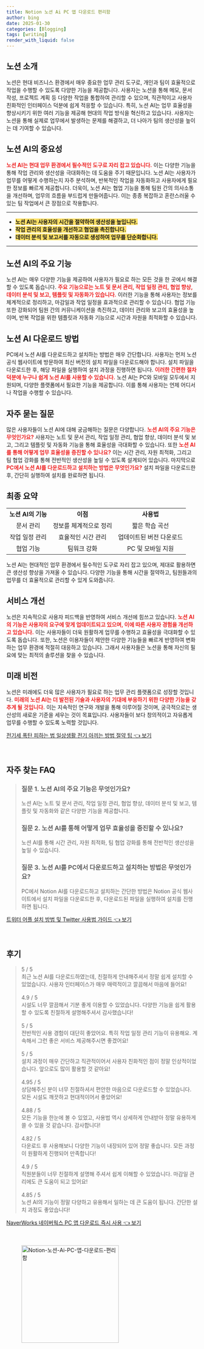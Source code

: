 ```yaml
---
title: Notion 노션 Ai PC 앱 다운로드 편리함
author: bing
date: 2025-01-30
categories: [Blogging]
tags: [writing]
render_with_liquid: false
---
```



<h2 id='노션 소개'>노션 소개</h2>

<p>노션은 현대 비즈니스 환경에서 매우 중요한 업무 관리 도구로, 개인과 팀이 효율적으로 작업을 수행할 수 있도록 다양한 기능을 제공합니다. 사용자는 노션을 통해 메모, 문서 작성, 프로젝트 계획 등 다양한 작업을 통합하여 관리할 수 있으며, 직관적이고 사용자 친화적인 인터페이스 덕분에 쉽게 적응할 수 있습니다. 특히, 노션 AI는 업무 효율성을 향상시키기 위한 여러 기능을 제공해 현대의 작업 방식을 혁신하고 있습니다. 사용자는 노션을 통해 실제로 업무에서 발생하는 문제를 해결하고, 더 나아가 팀의 생산성을 높이는 데 기여할 수 있습니다.</p>

<h2 id='노션 AI의 중요성'>노션 AI의 중요성</h2>

<p><b><span style="color: #ee2323;">노션 AI는 현대 업무 환경에서 필수적인 도구로 자리 잡고 있습니다.</span></b> 이는 다양한 기능을 통해 작업 관리와 생산성을 극대화하는 데 도움을 주기 때문입니다. 노션 AI는 사용자가 업무를 어떻게 수행하는지 자주 분석하며, 반복적인 작업을 자동화하고 사용자에게 필요한 정보를 빠르게 제공합니다. 더욱이, 노션 AI는 협업 기능을 통해 팀원 간의 의사소통을 개선하며, 업무의 흐름을 부드럽게 만들어줍니다. 이는 종종 복잡하고 혼란스러울 수 있는 팀 작업에서 큰 장점으로 작용합니다.</p>

<hr />

<ul>
    <li><b><span style="background-color: #ffe066;">노션 AI는 사용자의 시간을 절약하여 생산성을 높입니다.</span></b></li>
    <li><b><span style="background-color: #ffe066;">작업 관리의 효율성을 개선하고 협업을 촉진합니다.</span></b></li>
    <li><b><span style="background-color: #ffe066;">데이터 분석 및 보고서를 자동으로 생성하여 업무를 단순화합니다.</span></b></li>
</ul>

<hr />

<h2 id='노션 AI의 주요 기능'>노션 AI의 주요 기능</h2>

<p>노션 AI는 매우 다양한 기능을 제공하여 사용자가 필요로 하는 모든 것을 한 곳에서 해결할 수 있도록 돕습니다. <b><span style="color: #ee2323;">주요 기능으로는 노트 및 문서 관리, 작업 일정 관리, 협업 향상, 데이터 분석 및 보고, 템플릿 및 자동화가 있습니다.</span></b> 이러한 기능을 통해 사용자는 정보를 체계적으로 정리하고, 마감일과 작업 일정을 효과적으로 관리할 수 있습니다. 협업 기능 또한 강화되어 팀원 간의 커뮤니케이션을 촉진하고, 데이터 관리와 보고의 효율성을 높이며, 반복 작업을 위한 템플릿과 자동화 기능으로 시간과 자원을 최적화할 수 있습니다.</p>

<h2 id='노션 AI 다운로드 방법'>노션 AI 다운로드 방법</h2>

<p>PC에서 노션 AI를 다운로드하고 설치하는 방법은 매우 간단합니다. 사용자는 먼저 노션 공식 웹사이트에 방문하여 최신 버전의 설치 파일을 다운로드해야 합니다. 설치 파일을 다운로드한 후, 해당 파일을 실행하여 설치 과정을 진행하면 됩니다. <b><span style="color: #ee2323;">이러한 간편한 절차 덕분에 누구나 쉽게 노션 AI를 사용할 수 있습니다.</span></b> 노션 AI는 PC와 모바일 모두에서 지원되며, 다양한 플랫폼에서 필요한 기능을 제공합니다. 이를 통해 사용자는 언제 어디서나 작업을 수행할 수 있습니다.</p>

<h2 id='자주 묻는 질문'>자주 묻는 질문</h2>

<p>많은 사용자들이 노션 AI에 대해 궁금해하는 질문은 다양합니다. <b><span style="color: #ee2323;">노션 AI의 주요 기능은 무엇인가요?</span></b> 사용자는 노트 및 문서 관리, 작업 일정 관리, 협업 향상, 데이터 분석 및 보고, 그리고 템플릿 및 자동화 기능을 통해 효율성을 극대화할 수 있습니다. 또한 <b><span style="color: #ee2323;">노션 AI를 통해 어떻게 업무 효율성을 증진할 수 있나요?</span></b> 이는 시간 관리, 자원 최적화, 그리고 팀 협업 강화를 통해 전반적인 생산성을 높일 수 있도록 설계되어 있습니다. 마지막으로 <b><span style="color: #ee2323;">PC에서 노션 AI를 다운로드하고 설치하는 방법은 무엇인가요?</span></b> 설치 파일을 다운로드한 후, 간단히 실행하여 설치를 완료하면 됩니다.</p>

<h2 id='최종 요약'>최종 요약</h2>

<table>
    <tr>
        <td style="text-align: center; height: 17px;"><b>노션 AI의 기능</b></td>
        <td style="text-align: center; height: 17px;"><b>이점</b></td>
        <td style="text-align: center; height: 17px;"><b>사용법</b></td>
    </tr>
    <tr>
        <td style="text-align: center; height: 17px;">문서 관리</td>
        <td style="text-align: center; height: 17px;">정보를 체계적으로 정리</td>
        <td style="text-align: center; height: 17px;">짧은 학습 곡선</td>
    </tr>
    <tr>
        <td style="text-align: center; height: 17px;">작업 일정 관리</td>
        <td style="text-align: center; height: 17px;">효율적인 시간 관리</td>
        <td style="text-align: center; height: 17px;">업데이트된 버전 다운로드</td>
    </tr>
    <tr>
        <td style="text-align: center; height: 17px;">협업 기능</td>
        <td style="text-align: center; height: 17px;">팀워크 강화</td>
        <td style="text-align: center; height: 17px;">PC 및 모바일 지원</td>
    </tr>
</table>

<p>노션 AI는 현대적인 업무 환경에서 필수적인 도구로 자리 잡고 있으며, 제대로 활용하면 큰 생산성 향상을 가져올 수 있습니다. 다양한 기능을 통해 시간을 절약하고, 팀원들과의 업무를 더 효율적으로 관리할 수 있게 도와줍니다.</p>

<h2 id='서비스 개선'>서비스 개선</h2>

<p>노션은 지속적으로 사용자 피드백을 반영하여 서비스 개선에 힘쓰고 있습니다. <b><span style="color: #ee2323;">노션 AI의 기능은 사용자의 요구에 맞게 업데이트되고 있으며, 이에 따른 사용자 경험을 개선하고 있습니다.</span></b> 이는 사용자들이 더욱 원활하게 업무를 수행하고 효율성을 극대화할 수 있도록 돕습니다. 또한, 노션은 이용자들이 제안한 다양한 기능들을 빠르게 반영하여 변화하는 업무 환경에 적절히 대응하고 있습니다. 그래서 사용자들은 노션을 통해 자신의 필요에 맞는 최적의 솔루션을 찾을 수 있습니다.</p>

<h2 id='미래 비전'>미래 비전</h2>

<p>노션은 미래에도 더욱 많은 사용자가 필요로 하는 업무 관리 플랫폼으로 성장할 것입니다. <b><span style="color: #ee2323;">미래의 노션 AI는 더 발전된 기술과 사용자의 기대에 부응하기 위한 다양한 기능을 갖추게 될 것입니다.</span></b> 이는 지속적인 연구와 개발을 통해 이루어질 것이며, 궁극적으로는 생산성의 새로운 기준을 세우는 것이 목표입니다. 사용자들이 보다 창의적이고 자유롭게 업무를 수행할 수 있도록 노력할 것입니다.</p>


<p><a class="click-button" title="전기세 폭탄 피하는 법 일상생활 전기 아끼는 방법 절약 팁" href="https://blackassets.github.io/posts/%EC%A0%84%EA%B8%B0%EC%84%B8-%ED%8F%AD%ED%83%84-%ED%94%BC%ED%95%98%EB%8A%94-%EB%B2%95-%EC%9D%BC%EC%83%81%EC%83%9D%ED%99%9C-%EC%A0%84%EA%B8%B0-%EC%95%84%EB%81%BC%EB%8A%94-%EB%B0%A9%EB%B2%95-%EC%A0%88%EC%95%BD-%ED%8C%81/" rel="dofollow">전기세 폭탄 피하는 법 일상생활 전기 아끼는 방법 절약 팁 👈 보기</a></p><br>
<h2 id='자주_찾는_FAQ'>자주 찾는 FAQ</h2>
<div itemscope="" itemtype="https://schema.org/FAQPage"> 
<blockquote> 
<div itemscope="" itemprop="mainEntity" itemtype="https://schema.org/Question"> 
<h3 itemprop="name">질문 1. 노션 AI의 주요 기능은 무엇인가요?</h3> 
<div itemscope="" itemprop="acceptedAnswer" itemtype="https://schema.org/Answer"> 
<span itemprop="text"> 
<p>노션 AI는 노트 및 문서 관리, 작업 일정 관리, 협업 향상, 데이터 분석 및 보고, 템플릿 및 자동화와 같은 다양한 기능을 제공합니다.</p> 
</span> 
</div> 
</div> 
<div itemscope="" itemprop="mainEntity" itemtype="https://schema.org/Question"> 
<h3 itemprop="name">질문 2. 노션 AI를 통해 어떻게 업무 효율성을 증진할 수 있나요?</h3> 
<div itemscope="" itemprop="acceptedAnswer" itemtype="https://schema.org/Answer"> 
<span itemprop="text"> 
<p>노션 AI를 통해 시간 관리, 자원 최적화, 팀 협업 강화를 통해 전반적인 생산성을 높일 수 있습니다.</p> 
</span> 
</div> 
</div> 
<div itemscope="" itemprop="mainEntity" itemtype="https://schema.org/Question"> 
<h3 itemprop="name">질문 3. 노션 AI를 PC에서 다운로드하고 설치하는 방법은 무엇인가요?</h3> 
<div itemscope="" itemprop="acceptedAnswer" itemtype="https://schema.org/Answer"> 
<span itemprop="text"> 
<p>PC에서 Notion AI를 다운로드하고 설치하는 간단한 방법은 Notion 공식 웹사이트에서 설치 파일을 다운로드한 후, 다운로드된 파일을 실행하여 설치를 진행하면 됩니다.</p> 
</span> 
</div> 
</div> 
</blockquote> 
</div>
<p><a class="click-button" title="트위터 어플 설치 방법 및 Twitter 사용법 가이드" href="https://blackassets.github.io/posts/%ED%8A%B8%EC%9C%84%ED%84%B0-%EC%96%B4%ED%94%8C-%EC%84%A4%EC%B9%98-%EB%B0%A9%EB%B2%95-%EB%B0%8F-Twitter-%EC%82%AC%EC%9A%A9%EB%B2%95-%EA%B0%80%EC%9D%B4%EB%93%9C/" rel="dofollow">트위터 어플 설치 방법 및 Twitter 사용법 가이드 👈 보기</a></p><br>
<h2 id='후기'>후기</h2>
<div itemscope itemtype="https://schema.org/Product">
  <blockquote>
  <div itemprop="review" itemscope itemtype="https://schema.org/Review">
      <div itemprop="reviewRating" itemscope itemtype="https://schema.org/Rating"> <span itemprop="ratingValue">5</span> / <span itemprop="bestRating">5</span> </div>
      <span itemprop="reviewBody">최근 노션 AI를 다운로드하였는데, 친절하게 안내해주셔서 정말 쉽게 설치할 수 있었습니다. 사용자 인터페이스가 매우 매력적이고 깔끔해서 마음에 들어요!</span>
  </div>
  <br>
  <div itemprop="review" itemscope itemtype="https://schema.org/Review">
      <div itemprop="reviewRating" itemscope itemtype="https://schema.org/Rating"> <span itemprop="ratingValue">4.9</span> / <span itemprop="bestRating">5</span> </div>
      <span itemprop="reviewBody">시설도 너무 깔끔해서 기분 좋게 이용할 수 있었습니다. 다양한 기능을 쉽게 활용할 수 있도록 친절하게 설명해주셔서 감사했습니다!</span>
  </div>
  <br>
  <div itemprop="review" itemscope itemtype="https://schema.org/Review">
      <div itemprop="reviewRating" itemscope itemtype="https://schema.org/Rating"> <span itemprop="ratingValue">5</span> / <span itemprop="bestRating">5</span> </div>
      <span itemprop="reviewBody">전반적인 사용 경험이 대단히 좋았어요. 특히 작업 일정 관리 기능이 유용해요. 계속해서 그런 좋은 서비스 제공해주시면 좋겠어요!</span>
  </div>
  <br>
  <div itemprop="review" itemscope itemtype="https://schema.org/Review">
      <div itemprop="reviewRating" itemscope itemtype="https://schema.org/Rating"> <span itemprop="ratingValue">5</span> / <span itemprop="bestRating">5</span> </div>
      <span itemprop="reviewBody">설치 과정이 매우 간단하고 직관적이어서 사용자 친화적인 점이 정말 인상적이었습니다. 앞으로도 많이 활용할 것 같아요!</span>
  </div>
  <br>
  <div itemprop="review" itemscope itemtype="https://schema.org/Review">
      <div itemprop="reviewRating" itemscope itemtype="https://schema.org/Rating"> <span itemprop="ratingValue">4.95</span> / <span itemprop="bestRating">5</span> </div>
      <span itemprop="reviewBody">상담해주신 분이 너무 친절하셔서 편안한 마음으로 다운로드할 수 있었습니다. 모든 시설도 깨끗하고 현대적이어서 좋았어요!</span>
  </div>
  <br>
  <div itemprop="review" itemscope itemtype="https://schema.org/Review">
      <div itemprop="reviewRating" itemscope itemtype="https://schema.org/Rating"> <span itemprop="ratingValue">4.88</span> / <span itemprop="bestRating">5</span> </div>
      <span itemprop="reviewBody">모든 기능을 한눈에 볼 수 있었고, 사용법 역시 상세하게 안내받아 정말 유용하게 쓸 수 있을 것 같습니다. 감사합니다!</span>
  </div>
  <br>
  <div itemprop="review" itemscope itemtype="https://schema.org/Review">
      <div itemprop="reviewRating" itemscope itemtype="https://schema.org/Rating"> <span itemprop="ratingValue">4.82</span> / <span itemprop="bestRating">5</span> </div>
      <span itemprop="reviewBody">다운로드 후 사용해보니 다양한 기능이 내장되어 있어 정말 좋습니다. 모든 과정이 원활하게 진행되어 만족합니다!</span>
  </div>
  <br>
  <div itemprop="review" itemscope itemtype="https://schema.org/Review">
      <div itemprop="reviewRating" itemscope itemtype="https://schema.org/Rating"> <span itemprop="ratingValue">4.9</span> / <span itemprop="bestRating">5</span> </div>
      <span itemprop="reviewBody">직원분들이 너무 친절하게 설명해 주셔서 쉽게 이해할 수 있었습니다. 마감일 관리에도 큰 도움이 되고 있어요!</span>
  </div>
  <br>
  <div itemprop="review" itemscope itemtype="https://schema.org/Review">
      <div itemprop="reviewRating" itemscope itemtype="https://schema.org/Rating"> <span itemprop="ratingValue">4.85</span> / <span itemprop="bestRating">5</span> </div>
      <span itemprop="reviewBody">노션 AI의 기능이 정말 다양하고 유용해서 일하는 데 큰 도움이 됩니다. 간단한 설치 과정도 좋았습니다!</span>
  </div>
  </blockquote>
</div>
<p><a class="click-button" title="NaverWorks 네이버웍스 PC 앱 다운로드 즉시 사용" href="https://blackassets.github.io/posts/NaverWorks-%EB%84%A4%EC%9D%B4%EB%B2%84%EC%9B%8D%EC%8A%A4-PC-%EC%95%B1-%EB%8B%A4%EC%9A%B4%EB%A1%9C%EB%93%9C-%EC%A6%89%EC%8B%9C-%EC%82%AC%EC%9A%A9/" rel="dofollow">NaverWorks 네이버웍스 PC 앱 다운로드 즉시 사용 👈 보기</a></p><br>
<figure class="image"><img src="https://blackassets.github.io/assets/img/thumbnail/Notion-노션-Ai-PC-앱-다운로드-편리함.webp" alt="Notion-노션-Ai-PC-앱-다운로드-편리함" width="256" height="256"></figure>